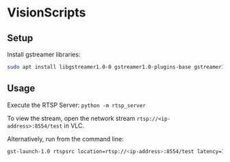 # VisionScripts

## Setup

Install gstreamer libraries:

```sh
sudo apt install libgstreamer1.0-0 gstreamer1.0-plugins-base gstreamer1.0-plugins-good gstreamer1.0-plugins-bad gstreamer1.0-plugins-ugly gstreamer1.0-libav gstreamer1.0-doc gstreamer1.0-tools gstreamer1.0-x gstreamer1.0-alsa gstreamer1.0-gl gstreamer1.0-gtk3 gstreamer1.0-qt5 gstreamer1.0-pulseaudio libglib2.0-dev libgstrtspserver-1.0-dev gstreamer1.0-rtsp
```

## Usage

Execute the RTSP Server: `python -m rtsp_server`

To view the stream, open the network stream `rtsp://<ip-address>:8554/test` in VLC.

Alternatively, run from the command line:
```sh
gst-launch-1.0 rtspsrc location=rtsp://<ip-address>:8554/test latency=100 ! queue ! rtph264depay ! h264parse ! avdec_h264 ! videoconvert ! videoscale ! video/x-raw,width=1280,height=720 ! autovideosink
```
